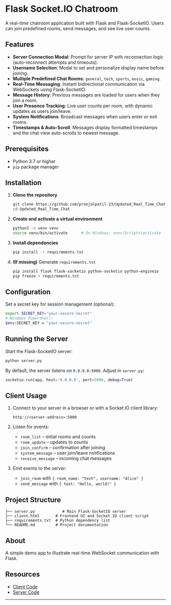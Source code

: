 # Flask Socket.IO Chatroom

A real-time chatroom application built with Flask and Flask-SocketIO. Users can join predefined rooms, send messages, and see live user counts.

## Features

* **Server Connection Modal**: Prompt for server IP with reconnection logic (auto-reconnect attempts and timeouts).
* **Username Selection**: Modal to set and personalize display name before joining.
* **Multiple Predefined Chat Rooms**: `general`, `tech`, `sports`, `music`, `gaming`.
* **Real-Time Messaging**: Instant bidirectional communication via WebSockets using Flask-SocketIO.
* **Message History**: Previous messages are loaded for users when they join a room.
* **User Presence Tracking**: Live user counts per room, with dynamic updates as users join/leave.
* **System Notifications**: Broadcast messages when users enter or exit rooms.
* **Timestamps & Auto-Scroll**: Messages display formatted timestamps and the chat view auto-scrolls to newest message.

## Prerequisites

* Python 3.7 or higher
* `pip` package manager

## Installation

1. **Clone the repository**

   ```bash
   git clone https://github.com/pranjalpatil-23/Updated_Real_Time_Chat.git
   cd Updated_Real_Time_Chat
   ```

2. **Create and activate a virtual environment**

   ```bash
   python3 -m venv venv
   source venv/bin/activate      # On Windows: venv\Scripts\activate
   ```

3. **Install dependencies**

   ```bash
   pip install -r requirements.txt
   ```

4. **(If missing)** Generate `requirements.txt`

   ```bash
   pip install flask flask-socketio python-socketio python-engineio
   pip freeze > requirements.txt
   ```

## Configuration

Set a secret key for session management (optional):

```bash
export SECRET_KEY="your-secure-secret"
# Windows PowerShell:
$env:SECRET_KEY = "your-secure-secret"
```

## Running the Server

Start the Flask-SocketIO server:

```bash
python server.py
```

By default, the server listens on `0.0.0.0:5000`. Adjust in `server.py`:

```python
socketio.run(app, host='0.0.0.0', port=5000, debug=True)
```

## Client Usage

1. Connect to your server in a browser or with a Socket.IO client library:

   ```
   http://<server-address>:5000
   ```
2. Listen for events:

   * `room_list` – initial rooms and counts
   * `room_update` – updates to counts
   * `join_confirm` – confirmation after joining
   * `system_message` – user join/leave notifications
   * `receive_message` – incoming chat messages
3. Emit events to the server:

   * `join_room` with `{ room_name: "tech", username: "Alice" }`
   * `send_message` with `{ text: "Hello, world!" }`

## Project Structure

```
├── server.py            # Main Flask-SocketIO server
├── client.html       # Frontend UI and Socket.IO client script
├── requirements.txt  # Python dependency list
└── README.md         # Project documentation
```

## About

A simple demo app to illustrate real-time WebSocket communication with Flask.

## Resources

* [Client Code](client.html)
* [Server Code](server.py)

---
